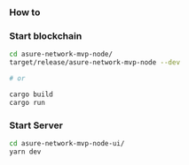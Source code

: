### How to



### Start blockchain
```sh
cd asure-network-mvp-node/
target/release/asure-network-mvp-node --dev

# or

cargo build
cargo run
```


### Start Server
```sh
cd asure-network-mvp-node-ui/
yarn dev
```

